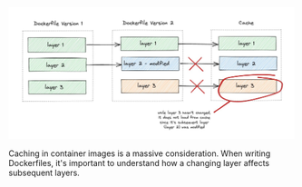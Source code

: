 ![Cache invalidation](images/cache1.jpg)

Caching in container images is a massive consideration. When writing Dockerfiles, it's important to understand how a changing layer affects subsequent layers.